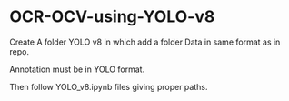 # OCR-OCV-using-YOLO-v8
Create A folder YOLO v8 in which add a folder Data in same format as in repo.

Annotation must be in  YOLO format.

Then follow YOLO_v8.ipynb files giving proper paths.

